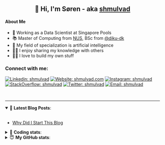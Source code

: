 <h2 align="center">
	👋 Hi, I'm Søren - aka <a href="https://shmulvad.com">shmulvad</a>
</h2>

#### About Me
- 🤖 Working as a Data Scientist at Singapore Pools
- 📚 Master of Computing from [NUS], BSc from [@diku-dk]
- 🧠 My field of specialization is artificial intelligence
- 👨‍🏫 I enjoy sharing my knowledge with others
- 👨‍💻 I love to build my own stuff

### Connect with me:

[![Linkedin: shmulvad](https://img.shields.io/badge/shmulvad-blue?style=flat&logo=Linkedin&logoColor=white)][linkedin]
[![Website: shmulvad.com](https://img.shields.io/badge/shmulvad.com-47CCCC?&style=flat&logo=Google-Chrome&logoColor=white)][website]
[![Instagram: shmulvad](https://img.shields.io/badge/-@shmulvad-purple?style=flat&logo=Instagram&logoColor=white)][instagram]
[![StackOverflow: shmulvad](https://img.shields.io/badge/shmulvad-FE7A16?style=flat&logo=stack-overflow&logoColor=white)][stackOverflow]
[![Twitter: shmulvad](https://img.shields.io/badge/@shmulvad-1ca0f1?style=flat&logo=twitter&logoColor=white)][twitter]
[![Email: shmulvad](https://img.shields.io/badge/shmulvad-D14836?style=flat&logo=gmail&logoColor=white)][mail]

<br />

---

<details open>
 <summary>📕 <b>Latest Blog Posts</b>: </summary>

<br>

<!-- BLOG-POST-LIST:START -->
- [Why Did I Start This Blog](https://shmulvad.com/blog/why-did-start-this-blog)
<!-- BLOG-POST-LIST:END -->

</details>

<!-- --- -->

<details>
 <summary>🤖 <b>Coding stats</b>: </summary>

<br>

NOTE: Doesn't track coding at work or work done in environments such as Jupyter Notebooks.

<!--START_SECTION:waka-->
![Code Time](http://img.shields.io/badge/Code%20Time-2%2C367%20hrs%2046%20mins-blue)

**I'm a Night 🦉** 

```text
🌞 Morning                427 commits         ██░░░░░░░░░░░░░░░░░░░░░░░   09.18 % 
🌆 Daytime                1208 commits        ██████░░░░░░░░░░░░░░░░░░░   25.97 % 
🌃 Evening                1908 commits        ██████████░░░░░░░░░░░░░░░   41.02 % 
🌙 Night                  1108 commits        ██████░░░░░░░░░░░░░░░░░░░   23.82 % 
```


📊 **This Week I Spent My Time On** 

```text
💬 Programming Languages: 
Python                   5 hrs 25 mins       ██████████████████░░░░░░░   73.74 % 
Other                    1 hr 13 mins        ████░░░░░░░░░░░░░░░░░░░░░   16.55 % 
YAML                     11 mins             █░░░░░░░░░░░░░░░░░░░░░░░░   02.70 % 
Text                     11 mins             █░░░░░░░░░░░░░░░░░░░░░░░░   02.63 % 
HTML                     8 mins              █░░░░░░░░░░░░░░░░░░░░░░░░   02.04 % 

🔥 Editors: 
VS Code                  6 hrs 8 mins        █████████████████████░░░░   83.45 % 
Zsh                      1 hr 13 mins        ████░░░░░░░░░░░░░░░░░░░░░   16.55 % 

🐱‍💻 Projects: 
overvaagning-admin       4 hrs 52 mins       █████████████████░░░░░░░░   66.07 % 
search_string            1 hr 6 mins         ████░░░░░░░░░░░░░░░░░░░░░   15.12 % 
km24-core                36 mins             ██░░░░░░░░░░░░░░░░░░░░░░░   08.18 % 
company-scrapers         23 mins             █░░░░░░░░░░░░░░░░░░░░░░░░   05.43 % 
dmarc-analyse            11 mins             █░░░░░░░░░░░░░░░░░░░░░░░░   02.51 % 
```


 Last Updated on 16/02/2024 18:40:09 UTC
<!--END_SECTION:waka-->

</details>

<!-- --- -->

<details>
 <summary>😇 <b>My GitHub stats</b>: </summary>

<br>

<img align="left" alt="shmulvad's Github Stats" src="https://github-readme-stats.vercel.app/api?username=shmulvad&show_icons=true&hide_border=true" />

</details>



[website]: https://shmulvad.com
[twitter]: https://twitter.com/shmulvad
[linkedin]: https://linkedin.com/in/shmulvad
[instagram]: https://instagram.com/shmulvad
[stackOverflow]: https://stackoverflow.com/users/9248793/shmulvad
[mail]: mailto:shmulvad@gmail.com
[@diku-dk]: https://github.com/diku-dk
[github]: https://github.com/shmulvad
[NUS]: https://www.nus.edu.sg